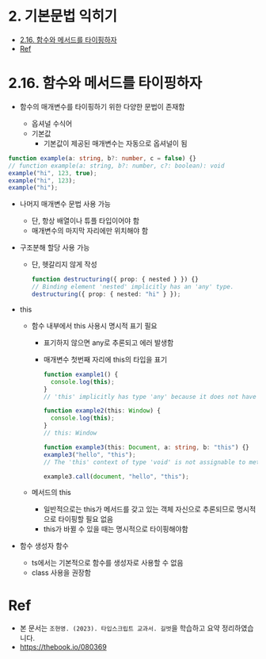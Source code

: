 # 2. 기본문법 익히기 <!-- omit in toc -->

- [2.16. 함수와 메서드를 타이핑하자](#216-함수와-메서드를-타이핑하자)
- [Ref](#ref)

# 2.16. 함수와 메서드를 타이핑하자

- 함수의 매개변수를 타이핑하기 위한 다양한 문법이 존재함

  - 옵셔널 수식어
  - 기본값
    - 기본값이 제공된 매개변수는 자동으로 옵셔널이 됨

```ts
function example(a: string, b?: number, c = false) {}
// function example(a: string, b?: number, c?: boolean): void
example("hi", 123, true);
example("hi", 123);
example("hi");
```

- 나머지 매개변수 문법 사용 가능
  - 단, 항상 배열이나 튜플 타입이어야 함
  - 매개변수의 마지막 자리에만 위치해야 함
- 구조분해 할당 사용 가능

  - 단, 헷갈리지 않게 작성

    ```ts
    function destructuring({ prop: { nested } }) {}
    // Binding element 'nested' implicitly has an 'any' type.
    destructuring({ prop: { nested: "hi" } });
    ```

- this

  - 함수 내부에서 this 사용시 명시적 표기 필요

    - 표기하지 않으면 any로 추론되고 에러 발생함
    - 매개변수 첫번째 자리에 this의 타입을 표기

      ```ts
      function example1() {
        console.log(this);
      }
      // 'this' implicitly has type 'any' because it does not have a type annotation.

      function example2(this: Window) {
        console.log(this);
      }
      // this: Window

      function example3(this: Document, a: string, b: "this") {}
      example3("hello", "this");
      // The 'this' context of type 'void' is not assignable to method's 'this' of type 'Document'.

      example3.call(document, "hello", "this");
      ```

  - 메서드의 this
    - 일반적으로는 this가 메서드를 갖고 있는 객체 자신으로 추론되므로 명시적으로 타이핑할 필요 없음
    - this가 바뀔 수 있을 때는 명시적으로 타이핑해야함

- 함수 생성자 함수
  - ts에서는 기본적으로 함수를 생성자로 사용할 수 없음
  - class 사용을 권장함

# Ref

- 본 문서는 `조현영. (2023). 타입스크립트 교과서. 길벗`을 학습하고 요약 정리하였습니다.
- https://thebook.io/080369
